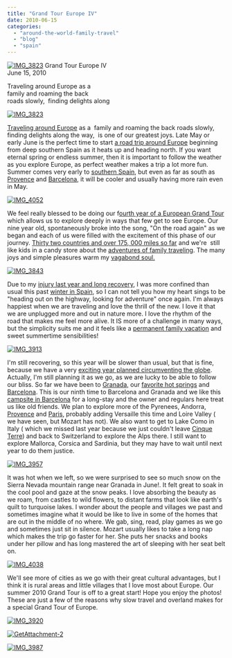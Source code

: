 ```yaml
---
title: "Grand Tour Europe IV"
date: 2010-06-15
categories: 
  - "around-the-world-family-travel"
  - "blog"
  - "spain"
---
```


[![IMG_3823](https://pub-ac94b3f306b24c0dba4238943c97f2e1.r2.dev/6a00e5502a950788330133f0e87626970b.jpg)](https://pub-ac94b3f306b24c0dba4238943c97f2e1.r2.dev/6a00e5502a950788330133f0e87626970b.jpg) Grand Tour Europe IV  
June 15, 2010

Traveling around Europe as a   
family and roaming the back  
roads slowly,  finding delights along

<!--more-->

[![IMG_3823](https://pub-ac94b3f306b24c0dba4238943c97f2e1.r2.dev/6a00e5502a950788330133f0e876c4970b.jpg)](https://pub-ac94b3f306b24c0dba4238943c97f2e1.r2.dev/6a00e5502a950788330133f0e876c4970b.jpg)

[Traveling around Europe](http://soultravelers3new.local/2009/04/how-to-travel-the-world-as-a-digital-nomad-family.html) as a  family and roaming the back roads slowly,  finding delights along the way,  is one of our greatest joys. Late May or early June is the perfect time to start [a road trip around Europe](http://soultravelers3new.local/2009/06/-6-month-european-family-road-trip-09.html) beginning from deep southern Spain as it heats up and heading north. If you want eternal spring or endless summer, then it is important to follow the weather as you explore Europe, as perfect weather makes a trip a lot more fun. Summer comes very early to [southern Spain](http://soultravelers3new.local/2009/11/lifestyle-design-a-winter-in-spain-extendedtravel-digitalnomad-miniretirement-4hww-travel.html), but even as far as south as [Provence](http://soultravelers3new.local/2006/10/pont-du-gard.html) and [Barcelona,](http://soultravelers3new.local/2007/05/gaudis-sagrada.html#more) it will be cooler and usually having more rain even in May. 

[![IMG_4052](https://pub-ac94b3f306b24c0dba4238943c97f2e1.r2.dev/6a00e5502a9507883301348412d557970c.jpg)](https://pub-ac94b3f306b24c0dba4238943c97f2e1.r2.dev/6a00e5502a9507883301348412d557970c.jpg)  
  
We feel really blessed to be doing our f[ourth year of a European Grand Tour](http://soultravelers3new.local/2009/06/-6-month-european-family-road-trip-09.html) which allows us to explore deeply in ways that few get to see Europe. Our nine year old, spontaneously broke into the song, "On the road again" as we began and each of us were filled with the excitement of this phase of our journey. [Thirty two countries and over 175, 000 miles so far](http://soultravelers3new.local/2008/06/how-to-do-exten.html) and we're  still like kids in a candy store about the [adventures of family traveling](http://soultravelers3new.local/2010/02/15-best-tips-for-family-friendly-travel-airplanes-airports-vacation-roadtrips-long-term-family-trave.html). The many joys and simple pleasures warm my [vagabond soul.](http://soultravelers3new.local/2008/06/how-to-do-exten.html) 

[![IMG_3843](https://pub-ac94b3f306b24c0dba4238943c97f2e1.r2.dev/6a00e5502a9507883301348412d74b970c.jpg)](http://soultravelers3new.local/wp-content/uploads/wp-content/uploads/2025/09/6a00e5502a9507883301348412d74b970c-150x150.jpg)  
  
Due to my [injury last year and long recovery](http://soultravelers3new.local/2009/09/-a-travelers-tragic-tale-handling-travel-disasters-medical-emergency-.html), I was more confined than usual this past [winter in Spain](http://soultravelers3new.local/2009/11/whats-a-spain-winter-rental-like-extended-travel-digital-nomad-4hww-vacation-.html), so I can not tell you how my heart sings to be "heading out on the highway, looking for adventure" once again. I'm always happiest when we are traveling and love the thrill of the new. I love it that  we are unplugged more and out in nature more. I love the rhythm of the road that makes me feel more alive. It IS more of a challenge in many ways, but the simplicity suits me and it feels like a [permanent family vacation](http://frugaltraveler.blogs.nytimes.com/2009/11/11/qa-with-jeanne-dee-the-nomadic-family-traveler/) and sweet summertime sensibilities!

[![IMG_3913](https://pub-ac94b3f306b24c0dba4238943c97f2e1.r2.dev/6a00e5502a9507883301348412d80e970c.jpg)](https://pub-ac94b3f306b24c0dba4238943c97f2e1.r2.dev/6a00e5502a9507883301348412d80e970c.jpg)  
  
I'm still recovering, so this year will be slower than usual, but that is fine, because we have a very [exciting year planned circumventing the globe](http://soultravelers3new.local/2010/01/travel-photo-2009-review-soultravelers3-twitter-lonely-planet-awards-italy-spain-portugal-poland-aus.html). Actually, I'm still planning it as we go, as we are lucky to be able to follow our bliss. So far we have been to [Granada,](http://soultravelers3new.local/2007/03/ancient-princes.html) our [favorite hot springs](http://soultravelers3new.local/2009/11/family-travel-photo-spain-thermal-roman-baths-fortuna-spa-camping-hotel-costa-blanca.html) and [Barcelona](http://soultravelers3new.local/2007/05/barcelona-beach.html#more). This is our ninth time to Barcelona and Granada and we like this [campsite in Barcelona](http://soultravelers3new.local/2007/05/hanging-out-roa.html#more) for a long-stay and the owner and regulars here treat us like old friends. We plan to explore more of the Pyrenees, Andorra, [Provence](http://soultravelers3new.local/2006/10/good-morning-pr.html#more) and [Paris](http://soultravelers3new.local/2006/09/paris-bois-de-b.html), probably adding Versaille this time and Loire Valley ( we have seen, but Mozart has not). We also want to get to Lake Como in Italy ( which we missed last year because we just couldn't leave [Cinque Terre](http://soultravelers3new.local/2009/07/7-best-reasons-to-travel-cinque-terre-italy.html)) and back to Switzerland to explore the Alps there. I still want to explore Mallorca, Corsica and Sardinia, but they may have to wait until next year to do them justice. 

[![IMG_3957](https://pub-ac94b3f306b24c0dba4238943c97f2e1.r2.dev/6a00e5502a950788330133f0e87cb4970b.jpg)](https://pub-ac94b3f306b24c0dba4238943c97f2e1.r2.dev/6a00e5502a950788330133f0e87cb4970b.jpg)  
  
It was hot when we left, so we were surprised to see so much snow on the Sierra Nevada mountain range near Granada in June!. It felt great to soak in the cool pool and gaze at the snow peaks. I love absorbing the beauty as we roam, from castles to wild flowers, to distant farms that look like earth's quilt to turquoise lakes. I wonder about the people and villages we past and sometimes imagine what it would be like to live in some of the homes that are out in the middle of no where. We gab, sing, read, play games as we go and sometimes just sit in silence. Mozart usually likes to take a long nap which makes the trip go faster for her. She puts her snacks and books under her pillow and has long mastered the art of sleeping with her seat belt on.

[![IMG_4038](https://pub-ac94b3f306b24c0dba4238943c97f2e1.r2.dev/6a00e5502a9507883301348412da27970c.jpg)](https://pub-ac94b3f306b24c0dba4238943c97f2e1.r2.dev/6a00e5502a9507883301348412da27970c.jpg)  
  
We'll see more of cities as we go with their great cultural advantages, but I think it is rural areas and little villages that I love most about Europe. Our summer 2010 Grand Tour is off to a great start! Hope you enjoy the photos! These are just a few of the reasons why slow travel and overland makes for a special Grand Tour of Europe.

[![IMG_3920](https://pub-ac94b3f306b24c0dba4238943c97f2e1.r2.dev/6a00e5502a9507883301348412db1e970c.jpg)](https://pub-ac94b3f306b24c0dba4238943c97f2e1.r2.dev/6a00e5502a9507883301348412db1e970c.jpg)

[![GetAttachment-2](https://pub-ac94b3f306b24c0dba4238943c97f2e1.r2.dev/6a00e5502a9507883301348412f87b970c.jpg)](https://pub-ac94b3f306b24c0dba4238943c97f2e1.r2.dev/6a00e5502a9507883301348412f87b970c.jpg)  

[![IMG_3987](https://pub-ac94b3f306b24c0dba4238943c97f2e1.r2.dev/6a00e5502a9507883301348412de2e970c.jpg)](https://pub-ac94b3f306b24c0dba4238943c97f2e1.r2.dev/6a00e5502a9507883301348412de2e970c.jpg)
